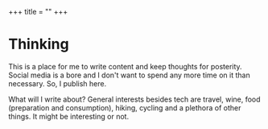 
+++
title = "<think/>"
+++

# Thinking

This is a place for me to write content and keep thoughts for posterity. Social media is a bore and I don't want to spend any more time on it than necessary. So, I publish here. 

What will I write about? General interests besides tech are travel, wine, food (preparation and consumption), hiking, cycling and a plethora of other things. It might be interesting or not. 